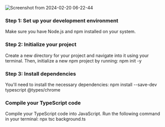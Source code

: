 ![Screenshot from 2024-02-20 06-22-44](https://github.com/sreyleak99/Browsing-History-Visualiser/assets/63221455/6049a7c5-1c39-491f-87b7-5ecd207f1c8b)


### Step 1: Set up your development environment
Make sure you have Node.js and npm installed on your system.

### Step 2: Initialize your project
Create a new directory for your project and navigate into it using your terminal. Then, initialize a new npm project by running:
npm init -y

### Step 3: Install dependencies
You'll need to install the necessary dependencies:
npm install --save-dev typescript @types/chrome

### Compile your TypeScript code
Compile your TypeScript code into JavaScript. Run the following command in your terminal:
npx tsc background.ts
